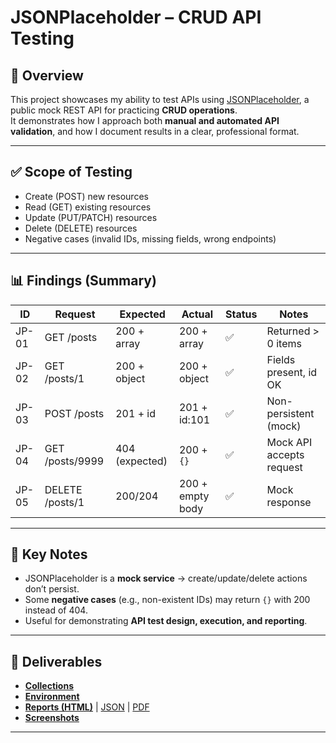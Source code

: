 # JSONPlaceholder – CRUD API Testing  

## 📌 Overview  
This project showcases my ability to test APIs using [JSONPlaceholder](https://jsonplaceholder.typicode.com/), a public mock REST API for practicing **CRUD operations**.  
It demonstrates how I approach both **manual and automated API validation**, and how I document results in a clear, professional format.
 

---

## ✅ Scope of Testing  
- Create (POST) new resources  
- Read (GET) existing resources  
- Update (PUT/PATCH) resources  
- Delete (DELETE) resources  
- Negative cases (invalid IDs, missing fields, wrong endpoints)  

---

## 📊 Findings (Summary)  

| ID    | Request          | Expected        | Actual           | Status | Notes                  |
|-------|-----------------|----------------|-----------------|--------|------------------------|
| JP-01 | GET /posts       | 200 + array    | 200 + array     | ✅     | Returned > 0 items     |
| JP-02 | GET /posts/1     | 200 + object   | 200 + object    | ✅     | Fields present, id OK  |
| JP-03 | POST /posts      | 201 + id       | 201 + id:101    | ✅     | Non-persistent (mock)  |
| JP-04 | GET /posts/9999  | 404 (expected) | 200 + `{}`      | ✅     | Mock API accepts request |
| JP-05 | DELETE /posts/1  | 200/204        | 200 + empty body| ✅     | Mock response          |

---

## 🔑 Key Notes  
- JSONPlaceholder is a **mock service** → create/update/delete actions don’t persist.  
- Some **negative cases** (e.g., non-existent IDs) may return `{}` with 200 instead of 404.  
- Useful for demonstrating **API test design, execution, and reporting**.  

---

## 📂 Deliverables  
- **[Collections](./Collections/JSONPlaceholder_CRUD.postman_collection.json)**  
- **[Environment](./Collections/JSONPlaceholder.postman_environment.json)**  
- **[Reports (HTML)](./Reports/jsonplaceholder-report.html)** | [JSON](./Reports/jsonplaceholder-report.json) | [PDF](./Reports/jsonplaceholder-report.pdf)  
- **[Screenshots](./Screenshots/)**  

---
